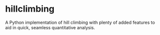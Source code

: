 # hillclimbing
A Python implementation of hill climbing with plenty of added features to aid in quick, seamless quantitative analysis.
